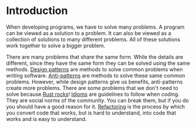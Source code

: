 # Introduction

When developing programs, we have to solve many problems. A program can be viewed as a solution to a problem. It can also be viewed as a collection of solutions to many different problems. All of these solutions work together to solve a bigger problem.

There are many problems that share the same form. While the details are different, since they have the same form they can be solved using the same methods. [Design patterns](patterns/README.md) are methods to solve common problems when writing software. [Anti-patterns](anti_patterns/README.md) are methods to solve these same common problems. However, while design patterns give us benefits, anti-patterns create more problems. There are some problems that we don't need to solve because [Rust rocks](rust_rocks.md)! [Idioms](idioms/README.md) are guidelines to follow when coding. They are social norms of the community. You can break them, but if you do you should have a good reason for it. [Refactoring](refactoring/README.md) is the process by which you convert code that works, but is hard to understand, into code that works and is easy to understand.
